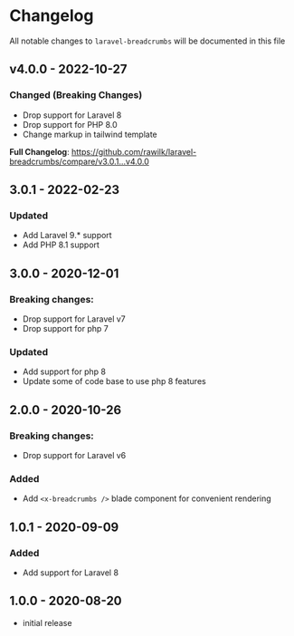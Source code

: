 # Changelog

All notable changes to `laravel-breadcrumbs` will be documented in this file

## v4.0.0 - 2022-10-27

### Changed (Breaking Changes)

- Drop support for Laravel 8
- Drop support for PHP 8.0
- Change markup in tailwind template

**Full Changelog**: https://github.com/rawilk/laravel-breadcrumbs/compare/v3.0.1...v4.0.0

## 3.0.1 - 2022-02-23

### Updated

- Add Laravel 9.* support
- Add PHP 8.1 support

## 3.0.0 - 2020-12-01

### Breaking changes:

- Drop support for Laravel v7
- Drop support for php 7

### Updated

- Add support for php 8
- Update some of code base to use php 8 features

## 2.0.0 - 2020-10-26

### Breaking changes:

- Drop support for Laravel v6

### Added

- Add `<x-breadcrumbs />` blade component for convenient rendering

## 1.0.1 - 2020-09-09

### Added

- Add support for Laravel 8

## 1.0.0 - 2020-08-20

- initial release
